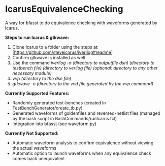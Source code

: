 # IcarusEquivalenceChecking
A way for bfasst to do equivalence checking with waveforms generated by Icarus. 

**Steps to run Icarus & gtkwave:**

1. Clone Icarus to a folder using the steps at: [https://github.com/steveicarus/iverilog#readme]
2. Confirm gtkwave is installed as well
3. Use the command _iverilog -o (directory to outputfile dsn) (directory to testbench file) (directory to verilog file) (optional: directory to any other necessary module)_
4. _vvp (directory to the dsn file)_
5. _gtkwave -o (directory to the vcd file generated by the vvp command)_

**Currently Supported Features:**
* Randomly generated test-benches (created in TestBenchGenerator/create_tb.py)
* Generated waveforms of goldenfiles and reversed-netlist files (managed by the bash script in BashCommands/runIcarus.tcl)
* Integration into bfasst (see waveform.py)

**Currently Not Supported:**
* Automatic waveform analysis to confirm equivalence without viewing the actual waveforms
* Automatic option to launch waveforms when any equivalence check comes back unequivalent
